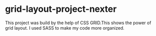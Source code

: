 # grid-layout-project-nexter

This project was build by the help of CSS GRID.This shows the power of grid layout. I used SASS to make my code more organized.
